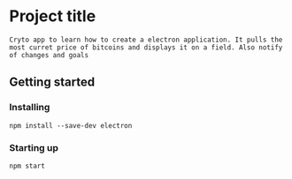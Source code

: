 # Project title    
    Cryto app to learn how to create a electron application. It pulls the most curret price of bitcoins and displays it on a field. Also notify of changes and goals
## Getting started 
### Installing
```
npm install --save-dev electron
```

### Starting up     
```
npm start
```


